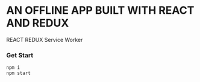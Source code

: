 # AN OFFLINE APP BUILT WITH REACT AND REDUX
REACT 
REDUX
Service Worker



### Get Start

```sh
npm i
npm start

```
